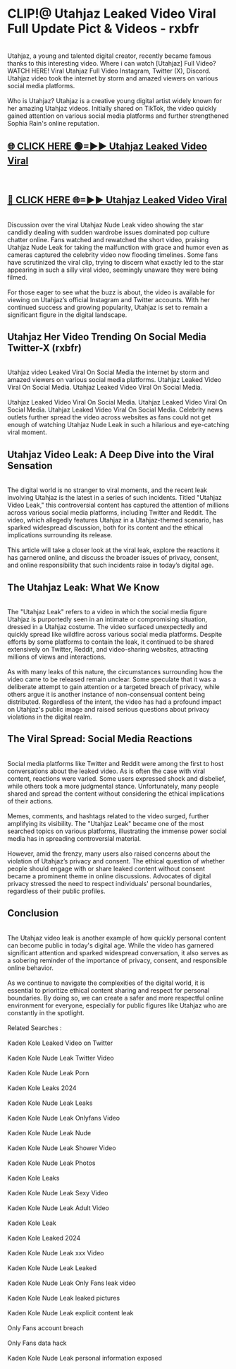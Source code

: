 # CLIP!@ Utahjaz Leaked Video Viral Full Update Pict & Videos - rxbfr
<br>
Utahjaz, a young and talented digital creator, recently became famous thanks to this interesting video. Where i can watch [Utahjaz] Full Video? WATCH HERE! Viral Utahjaz Full Video Instagram, Twitter (X), Discord. Utahjaz video took the internet by storm and amazed viewers on various social media platforms.
<br><br>
Who is Utahjaz? Utahjaz is a creative young digital artist widely known for her amazing Utahjaz videos. Initially shared on TikTok, the video quickly gained attention on various social media platforms and further strengthened Sophia Rain's online reputation.
<br>
<h2><a href="https://bestclip.site?title=Utahjaz">🌐 CLICK HERE 🟢=►► Utahjaz Leaked Video Viral</a></h2>
<br>
<h2><a href="https://bestclip.site?title=Utahjaz">🔴 CLICK HERE 🌐=►► Utahjaz Leaked Video Viral</a></h2>
<br>
Discussion over the viral Utahjaz Nude Leak video showing the star candidly dealing with sudden wardrobe issues dominated pop culture chatter online. Fans watched and rewatched the short video, praising Utahjaz Nude Leak for taking the malfunction with grace and humor even as cameras captured the celebrity video now flooding timelines. Some fans have scrutinized the viral clip, trying to discern what exactly led to the star appearing in such a silly viral video, seemingly unaware they were being filmed.
<br><br>
For those eager to see what the buzz is about, the video is available for viewing on Utahjaz’s official Instagram and Twitter accounts. With her continued success and growing popularity, Utahjaz is set to remain a significant figure in the digital landscape.
<br>
<h2>Utahjaz Her Video Trending On Social Media Twitter-X (rxbfr)</h2>
<br>
Utahjaz video Leaked Viral On Social Media the internet by storm and amazed viewers on various social media platforms. Utahjaz Leaked Video Viral On Social Media. Utahjaz Leaked Video Viral On Social Media.
<br><br>
Utahjaz Leaked Video Viral On Social Media. Utahjaz Leaked Video Viral On Social Media. Utahjaz Leaked Video Viral On Social Media. Celebrity news outlets further spread the video across websites as fans could not get enough of watching Utahjaz Nude Leak in such a hilarious and eye-catching viral moment.
<br>
<h2>Utahjaz Video Leak: A Deep Dive into the Viral Sensation</h2>
<br>
The digital world is no stranger to viral moments, and the recent leak involving Utahjaz is the latest in a series of such incidents. Titled "Utahjaz Video Leak," this controversial content has captured the attention of millions across various social media platforms, including Twitter and Reddit. The video, which allegedly features Utahjaz in a Utahjaz-themed scenario, has sparked widespread discussion, both for its content and the ethical implications surrounding its release.
<br><br>
This article will take a closer look at the viral leak, explore the reactions it has garnered online, and discuss the broader issues of privacy, consent, and online responsibility that such incidents raise in today’s digital age.
<br>
<h2>The Utahjaz Leak: What We Know</h2>
<br>
The "Utahjaz Leak" refers to a video in which the social media figure Utahjaz is purportedly seen in an intimate or compromising situation, dressed in a Utahjaz costume. The video surfaced unexpectedly and quickly spread like wildfire across various social media platforms. Despite efforts by some platforms to contain the leak, it continued to be shared extensively on Twitter, Reddit, and video-sharing websites, attracting millions of views and interactions.
<br><br>
As with many leaks of this nature, the circumstances surrounding how the video came to be released remain unclear. Some speculate that it was a deliberate attempt to gain attention or a targeted breach of privacy, while others argue it is another instance of non-consensual content being distributed. Regardless of the intent, the video has had a profound impact on Utahjaz's public image and raised serious questions about privacy violations in the digital realm.
<br>
<h2>The Viral Spread: Social Media Reactions</h2>
<br>
Social media platforms like Twitter and Reddit were among the first to host conversations about the leaked video. As is often the case with viral content, reactions were varied. Some users expressed shock and disbelief, while others took a more judgmental stance. Unfortunately, many people shared and spread the content without considering the ethical implications of their actions.
<br><br>
Memes, comments, and hashtags related to the video surged, further amplifying its visibility. The "Utahjaz Leak" became one of the most searched topics on various platforms, illustrating the immense power social media has in spreading controversial material.
<br><br>
However, amid the frenzy, many users also raised concerns about the violation of Utahjaz’s privacy and consent. The ethical question of whether people should engage with or share leaked content without consent became a prominent theme in online discussions. Advocates of digital privacy stressed the need to respect individuals' personal boundaries, regardless of their public profiles.
<br>
<h2>Conclusion</h2>
<br>
The Utahjaz video leak is another example of how quickly personal content can become public in today's digital age. While the video has garnered significant attention and sparked widespread conversation, it also serves as a sobering reminder of the importance of privacy, consent, and responsible online behavior.
<br><br>
As we continue to navigate the complexities of the digital world, it is essential to prioritize ethical content sharing and respect for personal boundaries. By doing so, we can create a safer and more respectful online environment for everyone, especially for public figures like Utahjaz who are constantly in the spotlight.
<br><br>
Related Searches :
<br><br>
Kaden Kole Leaked Video on Twitter
<br><br>
Kaden Kole Nude Leak Twitter Video
<br><br>
Kaden Kole Nude Leak Porn
<br><br>
Kaden Kole Leaks 2024
<br><br>
Kaden Kole Nude Leak Leaks
<br><br>
Kaden Kole Nude Leak Onlyfans Video
<br><br>
Kaden Kole Nude Leak Nude
<br><br>
Kaden Kole Nude Leak Shower Video
<br><br>
Kaden Kole Nude Leak Photos
<br><br>
Kaden Kole Leaks
<br><br>
Kaden Kole Nude Leak Sexy Video
<br><br>
Kaden Kole Nude Leak Adult Video
<br><br>
Kaden Kole Leak
<br><br>
Kaden Kole Leaked 2024
<br><br>
Kaden Kole Nude Leak xxx Video
<br><br>
Kaden Kole Nude Leak Leaked
<br><br>
Kaden Kole Nude Leak Only Fans leak video
<br><br>
Kaden Kole Nude Leak leaked pictures
<br><br>
Kaden Kole Nude Leak explicit content leak
<br><br>
Only Fans account breach
<br><br>
Only Fans data hack
<br><br>
Kaden Kole Nude Leak personal information exposed